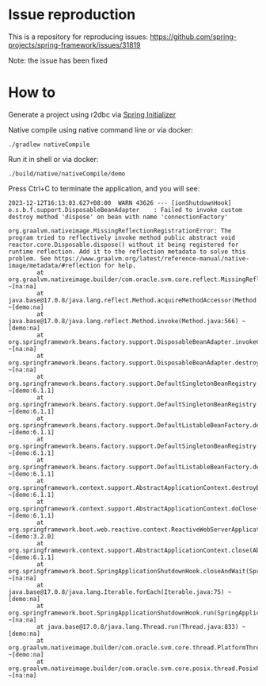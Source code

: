 # Issue reproduction

This is a repository for reproducing issues: https://github.com/spring-projects/spring-framework/issues/31819

Note: the issue has been fixed

# How to

Generate a project using r2dbc
via [Spring Initializer](https://start.spring.io/#!type=gradle-project&language=java&platformVersion=3.2.0&packaging=jar&jvmVersion=17&groupId=com.example&artifactId=demo&name=demo&description=Demo%20project%20for%20Spring%20Boot&packageName=com.example.demo&dependencies=webflux,native,data-r2dbc,postgresql)

Native compile using native command line or via docker:

```shell
./gradlew nativeCompile
```

Run it in shell or via docker:

```shell
./build/native/nativeCompile/demo
```

Press Ctrl+C to terminate the application, and you will see:

```
2023-12-12T16:13:03.627+08:00  WARN 43626 --- [ionShutdownHook] o.s.b.f.support.DisposableBeanAdapter    : Failed to invoke custom destroy method 'dispose' on bean with name 'connectionFactory'

org.graalvm.nativeimage.MissingReflectionRegistrationError: The program tried to reflectively invoke method public abstract void reactor.core.Disposable.dispose() without it being registered for runtime reflection. Add it to the reflection metadata to solve this problem. See https://www.graalvm.org/latest/reference-manual/native-image/metadata/#reflection for help.
        at org.graalvm.nativeimage.builder/com.oracle.svm.core.reflect.MissingReflectionRegistrationUtils.forQueriedOnlyExecutable(MissingReflectionRegistrationUtils.java:97) ~[na:na]
        at java.base@17.0.8/java.lang.reflect.Method.acquireMethodAccessor(Method.java:77) ~[demo:na]
        at java.base@17.0.8/java.lang.reflect.Method.invoke(Method.java:566) ~[demo:na]
        at org.springframework.beans.factory.support.DisposableBeanAdapter.invokeCustomDestroyMethod(DisposableBeanAdapter.java:316) ~[na:na]
        at org.springframework.beans.factory.support.DisposableBeanAdapter.destroy(DisposableBeanAdapter.java:249) ~[na:na]
        at org.springframework.beans.factory.support.DefaultSingletonBeanRegistry.destroyBean(DefaultSingletonBeanRegistry.java:587) ~[demo:6.1.1]
        at org.springframework.beans.factory.support.DefaultSingletonBeanRegistry.destroySingleton(DefaultSingletonBeanRegistry.java:559) ~[demo:6.1.1]
        at org.springframework.beans.factory.support.DefaultListableBeanFactory.destroySingleton(DefaultListableBeanFactory.java:1200) ~[demo:6.1.1]
        at org.springframework.beans.factory.support.DefaultSingletonBeanRegistry.destroySingletons(DefaultSingletonBeanRegistry.java:520) ~[demo:6.1.1]
        at org.springframework.beans.factory.support.DefaultListableBeanFactory.destroySingletons(DefaultListableBeanFactory.java:1193) ~[demo:6.1.1]
        at org.springframework.context.support.AbstractApplicationContext.destroyBeans(AbstractApplicationContext.java:1125) ~[demo:6.1.1]
        at org.springframework.context.support.AbstractApplicationContext.doClose(AbstractApplicationContext.java:1086) ~[demo:6.1.1]
        at org.springframework.boot.web.reactive.context.ReactiveWebServerApplicationContext.doClose(ReactiveWebServerApplicationContext.java:149) ~[demo:3.2.0]
        at org.springframework.context.support.AbstractApplicationContext.close(AbstractApplicationContext.java:1037) ~[demo:6.1.1]
        at org.springframework.boot.SpringApplicationShutdownHook.closeAndWait(SpringApplicationShutdownHook.java:145) ~[na:na]
        at java.base@17.0.8/java.lang.Iterable.forEach(Iterable.java:75) ~[demo:na]
        at org.springframework.boot.SpringApplicationShutdownHook.run(SpringApplicationShutdownHook.java:114) ~[na:na]
        at java.base@17.0.8/java.lang.Thread.run(Thread.java:833) ~[demo:na]
        at org.graalvm.nativeimage.builder/com.oracle.svm.core.thread.PlatformThreads.threadStartRoutine(PlatformThreads.java:807) ~[demo:na]
        at org.graalvm.nativeimage.builder/com.oracle.svm.core.posix.thread.PosixPlatformThreads.pthreadStartRoutine(PosixPlatformThreads.java:210) ~[na:na]
```
